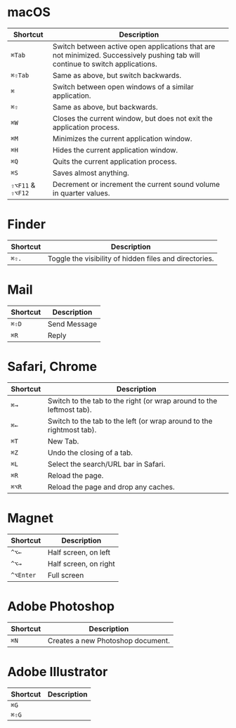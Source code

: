 # macOS

| Shortcut              | Description |
| ---                   | --- |
| `⌘Tab`                | Switch between active open applications that are not minimized. Successively pushing tab will continue to switch applications. |
| `⌘⇧Tab`               | Same as above, but switch backwards. |
| `⌘`                   | Switch between open windows of a similar application. |
| `⌘⇧`                  | Same as above, but backwards. |
| `⌘W`                  | Closes the current window, but does not exit the application process. |
| `⌘M`                  | Minimizes the current application window. |
| `⌘H`                  | Hides the current application window. |
| `⌘Q`                  | Quits the current application process. |
| `⌘S`                  | Saves almost anything. |
| `⇧⌥F11` & `⇧⌥F12`     | Decrement or increment the current sound volume in quarter values. |

# Finder

| Shortcut              | Description |
| ---                   | --- |
| `⌘⇧.`                 | Toggle the visibility of hidden files and directories.    |

# Mail
| Shortcut              | Description   |
| ---                   | ---           |
| `⌘⇧D`                 | Send Message  |
| `⌘R`                  | Reply         | 

# Safari, Chrome

| Shortcut              | Description |
| ---                   | --- |
| `⌘→`                 | Switch to the tab to the right (or wrap around to the leftmost tab). |
| `⌘←`                 | Switch to the tab to the left (or wrap around to the rightmost tab). |
| `⌘T`                 | New Tab. |
| `⌘Z`                 | Undo the closing of a tab. |
| `⌘L`                 | Select the search/URL bar in Safari. |
| `⌘R`                 | Reload the page. |
| `⌘⌥R`               | Reload the page and drop any caches. |

# Magnet

| Shortcut      | Description |
| ---           | --- |
| `^⌥←`       | Half screen, on left |
| `^⌥→`       | Half screen, on right |
| `^⌥Enter`   | Full screen |

# Adobe Photoshop

| Shortcut  | Description |
| ---       | --- |
| `⌘N`     | Creates a new Photoshop document.

# Adobe Illustrator

| Shortcut  | Description |
| ---       | --- |
| `⌘G`      | |
| `⌘⇧G`     | | 

